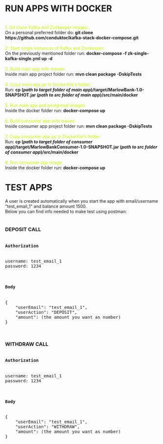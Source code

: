 <h1>RUN APPS WITH DOCKER</h1>
<br>
<span style="color:  #c5f015"> 1. Git clone Kafka and Zookeeper images: <br> </span>
On a personal preferred folder do: 
<strong>git clone https://github.com/conduktor/kafka-stack-docker-compose.git</strong>
<br>
<br>
<span style="color:  #c5f015"> 2. Start single instances of Kafka and Zookeeper: </span>
<br>
On the previously mentioned folder run: <strong>docker-compose -f zk-single-kafka-single.yml up -d</strong>
<br>
<br>
<span style="color:  #c5f015"> 3. Build main app with maven: </span>
<br>
Inside main app project folder run: <strong>mvn clean package -DskipTests</strong>
<br>
<br>
<span style="color:  #c5f015"> 4. Copy main app jar in Dockerfile's folder: </span>
<br>
Run: <strong>cp (<i>path to target folder of main app</i>)/target/MarlowBank-1.0-SNAPSHOT.jar (<i>path to src folder of main app</i>)/src/main/docker</strong>
<br>
<br>
<span style="color:  #c5f015"> 5. Run main app and postgresql images: </span>
<br>
Inside the docker folder run: <strong>docker-compose up</strong>
<br>
<br>
<span style="color:  #c5f015"> 6. Build consumer app with maven: </span>
<br>
Inside consumer app project folder run: <strong>mvn clean package -DskipTests</strong>
<br>
<br>
<span style="color:  #c5f015"> 7. Copy consumer app jar in Dockerfile's folder: </span>
<br>
Run: <strong>cp (<i>path to target folder of consumer app</i>)/target/MarlowBankConsumer-1.0-SNAPSHOT.jar (<i>path to src folder of consumer app</i>)/src/main/docker</strong>
<br>
<br>
<span style="color:  #c5f015"> 8. Run consumer app image: </span>
<br>
Inside the docker folder run: <strong>docker-compose up</strong>

<h1>TEST APPS</h1>
A user is created automatically when you start the app with email/username "test_email_1" and balance amount 1500.<br>
Below you can find info needed to make test using postman:
<br>
<br>
<h3>DEPOSIT CALL</h3>
<pre>
<h4>Authorization</h4>
username: test_email_1
password: 1234
<br>
<h4>Body</h4>
{
    "userEmail": "test_email_1",
    "userAction": "DEPOSIT",
    "amount": (the amount you want as number)
}
</pre>
<br>
<h3>WITHDRAW CALL</h3>
<pre>
<h4>Authorization</h4>
username: test_email_1
password: 1234
<br>
<h4>Body</h4>
{
    "userEmail": "test_email_1",
    "userAction": "WITHDRAW",
    "amount": (the amount you want as number)
}
</pre>
